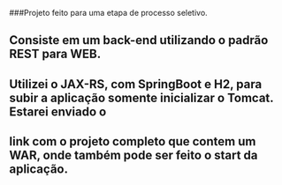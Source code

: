 ###Projeto feito para uma etapa de processo seletivo.

## Consiste em um back-end utilizando o padrão REST para WEB.


## Utilizei o JAX-RS, com SpringBoot e H2, para subir a aplicação somente inicializar o Tomcat. Estarei enviado o
## link com o projeto completo que contem um WAR, onde também pode ser feito o start da aplicação.
